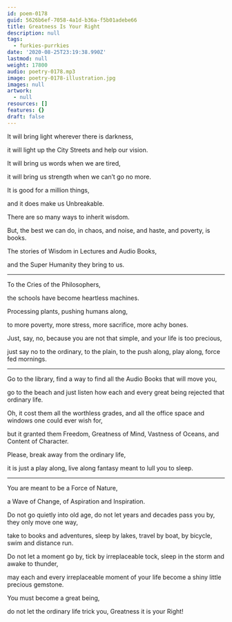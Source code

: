 ```yaml
---
id: poem-0178
guid: 5626b6ef-7058-4a1d-b36a-f5b01adebe66
title: Greatness Is Your Right
description: null
tags:
  - furkies-purrkies
date: '2020-08-25T23:19:38.990Z'
lastmod: null
weight: 17800
audio: poetry-0178.mp3
image: poetry-0178-illustration.jpg
images: null
artwork:
  - null
resources: []
features: {}
draft: false
---
```


It will bring light wherever there is darkness,

it will light up the City Streets and help our vision.

It will bring us words when we are tired,

it will bring us strength when we can’t go no more.

It is good for a million things,

and it does make us Unbreakable.

There are so many ways to inherit wisdom.

But, the best we can do, in chaos, and noise, and haste, and poverty, is books.

The stories of Wisdom in Lectures and Audio Books,

and the Super Humanity they bring to us.

---

To the Cries of the Philosophers,

the schools have become heartless machines.

Processing plants, pushing humans along,

to more poverty, more stress, more sacrifice, more achy bones.

Just, say, no, because you are not that simple, and your life is too precious,

just say no to the ordinary, to the plain, to the push along, play along, force fed mornings.

---

Go to the library, find a way to find all the Audio Books that will move you,

go to the beach and just listen how each and every great being rejected that ordinary life.

Oh, it cost them all the worthless grades, and all the office space and windows one could ever wish for,

but it granted them Freedom, Greatness of Mind, Vastness of Oceans, and Content of Character.

Please, break away from the ordinary life,

it is just a play along, live along fantasy meant to lull you to sleep.

---

You are meant to be a Force of Nature,

a Wave of Change, of Aspiration and Inspiration.

Do not go quietly into old age, do not let years and decades pass you by, they only move one way,

take to books and adventures, sleep by lakes, travel by boat, by bicycle, swim and distance run.

Do not let a moment go by, tick by irreplaceable tock, sleep in the storm and awake to thunder,

may each and every irreplaceable moment of your life become a shiny little precious gemstone.

You must become a great being,

do not let the ordinary life trick you, Greatness it is your Right!
